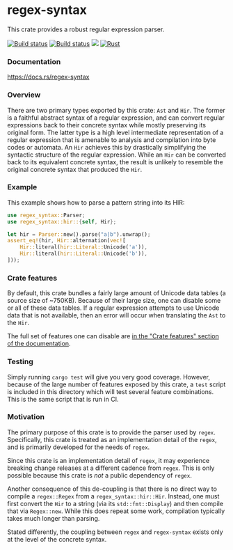 regex-syntax
============
This crate provides a robust regular expression parser.

[![Build status](https://travis-ci.com/rust-lang/regex.svg?branch=master)](https://travis-ci.com/rust-lang/regex)
[![Build status](https://ci.appveyor.com/api/projects/status/github/rust-lang/regex?svg=true)](https://ci.appveyor.com/project/rust-lang-libs/regex)
[![](https://meritbadge.herokuapp.com/regex-syntax)](https://crates.io/crates/regex-syntax)
[![Rust](https://img.shields.io/badge/rust-1.28.0%2B-blue.svg?maxAge=3600)](https://github.com/rust-lang/regex)


### Documentation

https://docs.rs/regex-syntax


### Overview

There are two primary types exported by this crate: `Ast` and `Hir`. The former
is a faithful abstract syntax of a regular expression, and can convert regular
expressions back to their concrete syntax while mostly preserving its original
form. The latter type is a high level intermediate representation of a regular
expression that is amenable to analysis and compilation into byte codes or
automata. An `Hir` achieves this by drastically simplifying the syntactic
structure of the regular expression. While an `Hir` can be converted back to
its equivalent concrete syntax, the result is unlikely to resemble the original
concrete syntax that produced the `Hir`.


### Example

This example shows how to parse a pattern string into its HIR:

```rust
use regex_syntax::Parser;
use regex_syntax::hir::{self, Hir};

let hir = Parser::new().parse("a|b").unwrap();
assert_eq!(hir, Hir::alternation(vec![
    Hir::literal(hir::Literal::Unicode('a')),
    Hir::literal(hir::Literal::Unicode('b')),
]));
```


### Crate features

By default, this crate bundles a fairly large amount of Unicode data tables
(a source size of ~750KB). Because of their large size, one can disable some
or all of these data tables. If a regular expression attempts to use Unicode
data that is not available, then an error will occur when translating the `Ast`
to the `Hir`.

The full set of features one can disable are
[in the "Crate features" section of the documentation](https://docs.rs/regex-syntax/*/#crate-features).


### Testing

Simply running `cargo test` will give you very good coverage. However, because
of the large number of features exposed by this crate, a `test` script is
included in this directory which will test several feature combinations. This
is the same script that is run in CI.


### Motivation

The primary purpose of this crate is to provide the parser used by `regex`.
Specifically, this crate is treated as an implementation detail of the `regex`,
and is primarily developed for the needs of `regex`.

Since this crate is an implementation detail of `regex`, it may experience
breaking change releases at a different cadence from `regex`. This is only
possible because this crate is _not_ a public dependency of `regex`.

Another consequence of this de-coupling is that there is no direct way to
compile a `regex::Regex` from a `regex_syntax::hir::Hir`. Instead, one must
first convert the `Hir` to a string (via its `std::fmt::Display`) and then
compile that via `Regex::new`. While this does repeat some work, compilation
typically takes much longer than parsing.

Stated differently, the coupling between `regex` and `regex-syntax` exists only
at the level of the concrete syntax.
